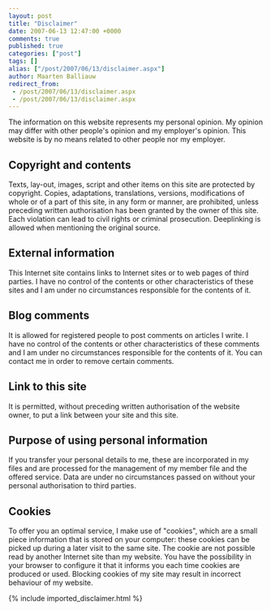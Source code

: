 ```yaml
---
layout: post
title: "Disclaimer"
date: 2007-06-13 12:47:00 +0000
comments: true
published: true
categories: ["post"]
tags: []
alias: ["/post/2007/06/13/disclaimer.aspx"]
author: Maarten Balliauw
redirect_from:
 - /post/2007/06/13/disclaimer.aspx
 - /post/2007/06/13/disclaimer.aspx
---
```

<P>The information on this website represents my personal opinion. My opinion may differ with other people's opinion and my employer's opinion. This website is by no means related to other people nor my employer. 
<H2>Copyright and contents</H2>
<P>Texts, lay-out, images, script and other items on this site are protected by copyright. Copies, adaptations, translations, versions, modifications of whole or of a part of this site, in any form or manner, are prohibited, unless preceding written authorisation has been granted by the owner of this site. Each violation can lead to civil rights or criminal prosecution. Deeplinking is allowed when mentioning the original source. 
<H2>External information</H2>
<P>This Internet site contains links to Internet sites or to web pages of third parties. I have no control of the contents or other characteristics of these sites and I am under no circumstances responsible for the contents of it. 
<H2>Blog comments</H2>
<P>It is allowed for registered people to post comments on articles I write. I have no control of the contents or other characteristics of these comments and I am under no circumstances responsible for the contents of it. You can contact me in order to remove certain comments. 
<H2>Link to this site</H2>
<P>It is permitted, without preceding written authorisation of the website owner, to put a link between your site and this site. 
<H2>Purpose of using personal information</H2>
<P>If you transfer your personal details to me, these are incorporated in my files and are processed for the management of my member file and the offered service. Data are under no circumstances passed on without your personal authorisation to third parties. 
<H2>Cookies</H2>
<P>To offer you an optimal service, I make use of "cookies", which are a small piece information that is stored on your computer: these cookies can be picked up during a later visit to the same site. The cookie are not possible read by another Internet site than my website. You have the possibility in your browser to configure it that it informs you each time cookies are produced or used. Blocking cookies of my site may result in incorrect behaviour of my website. </P>
{% include imported_disclaimer.html %}
